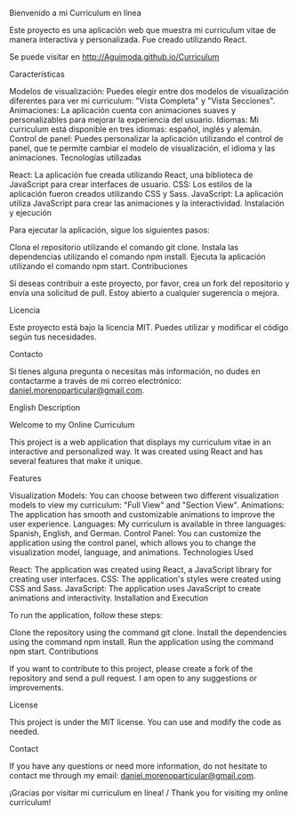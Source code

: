 Bienvenido a mi Curriculum en línea


Este proyecto es una aplicación web que muestra mi curriculum vitae de manera interactiva y personalizada. Fue creado utilizando React.

Se puede visitar en http://Aguimoda.github.io/Curriculum


Características


Modelos de visualización: Puedes elegir entre dos modelos de visualización diferentes para ver mi curriculum: "Vista Completa" y "Vista Secciones".
Animaciones: La aplicación cuenta con animaciones suaves y personalizables para mejorar la experiencia del usuario.
Idiomas: Mi curriculum está disponible en tres idiomas: español, inglés y alemán.
Control de panel: Puedes personalizar la aplicación utilizando el control de panel, que te permite cambiar el modelo de visualización, el idioma y las animaciones.
Tecnologías utilizadas


React: La aplicación fue creada utilizando React, una biblioteca de JavaScript para crear interfaces de usuario.
CSS: Los estilos de la aplicación fueron creados utilizando CSS y Sass.
JavaScript: La aplicación utiliza JavaScript para crear las animaciones y la interactividad.
Instalación y ejecución


Para ejecutar la aplicación, sigue los siguientes pasos:


Clona el repositorio utilizando el comando git clone.
Instala las dependencias utilizando el comando npm install.
Ejecuta la aplicación utilizando el comando npm start.
Contribuciones


Si deseas contribuir a este proyecto, por favor, crea un fork del repositorio y envía una solicitud de pull. Estoy abierto a cualquier sugerencia o mejora.


Licencia


Este proyecto está bajo la licencia MIT. Puedes utilizar y modificar el código según tus necesidades.


Contacto


Si tienes alguna pregunta o necesitas más información, no dudes en contactarme a través de mi correo electrónico: daniel.morenoparticular@gmail.com.


English Description


Welcome to my Online Curriculum


This project is a web application that displays my curriculum vitae in an interactive and personalized way. It was created using React and has several features that make it unique.


Features


Visualization Models: You can choose between two different visualization models to view my curriculum: "Full View" and "Section View".
Animations: The application has smooth and customizable animations to improve the user experience.
Languages: My curriculum is available in three languages: Spanish, English, and German.
Control Panel: You can customize the application using the control panel, which allows you to change the visualization model, language, and animations.
Technologies Used


React: The application was created using React, a JavaScript library for creating user interfaces.
CSS: The application's styles were created using CSS and Sass.
JavaScript: The application uses JavaScript to create animations and interactivity.
Installation and Execution


To run the application, follow these steps:


Clone the repository using the command git clone.
Install the dependencies using the command npm install.
Run the application using the command npm start.
Contributions


If you want to contribute to this project, please create a fork of the repository and send a pull request. I am open to any suggestions or improvements.


License


This project is under the MIT license. You can use and modify the code as needed.


Contact


If you have any questions or need more information, do not hesitate to contact me through my email: daniel.morenoparticular@gmail.com.


¡Gracias por visitar mi curriculum en línea! / Thank you for visiting my online curriculum!
